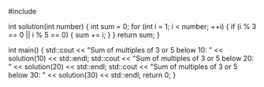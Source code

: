 #include <iostream>

int solution(int number) {
  int sum = 0;
  for (int i = 1; i < number; ++i) {
    if (i % 3 == 0 || i % 5 == 0) {
      sum += i;
    }
  }
  return sum;
}

int main() {
  std::cout << "Sum of multiples of 3 or 5 below 10: " << solution(10) << std::endl;
  std::cout << "Sum of multiples of 3 or 5 below 20: " << solution(20) << std::endl;
  std::cout << "Sum of multiples of 3 or 5 below 30: " << solution(30) << std::endl;
  return 0;
}
